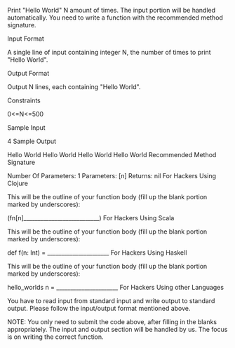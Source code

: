 Print "Hello World" N amount of times. The input portion will be handled automatically. You need to write a function with the recommended method signature.

Input Format

A single line of input containing integer N, the number of times to print "Hello World".

Output Format

Output N lines, each containing "Hello World".

Constraints

0<=N<=500

Sample Input

4
Sample Output

Hello World
Hello World
Hello World
Hello World
Recommended Method Signature

Number Of Parameters: 1
Parameters: [n]
Returns: nil
For Hackers Using Clojure

This will be the outline of your function body (fill up the blank portion marked by underscores):

 (fn[n]___________________________)
For Hackers Using Scala

This will be the outline of your function body (fill up the blank portion marked by underscores):

 def f(n: Int) = ______________________
For Hackers Using Haskell

This will be the outline of your function body (fill up the blank portion marked by underscores):

 hello_worlds n = ______________________
For Hackers Using other Languages

You have to read input from standard input and write output to standard output. Please follow the input/output format mentioned above.

NOTE: You only need to submit the code above, after filling in the blanks appropriately. The input and output section will be handled by us. The focus is on writing the correct function.